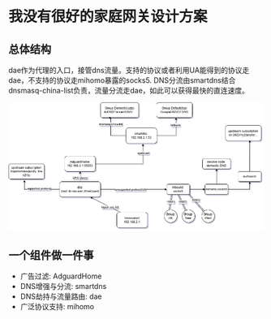 # 我没有很好的家庭网关设计方案

## 总体结构

dae作为代理的入口，接管dns流量。支持的协议或者利用UA能得到的协议走dae，不支持的协议走mihomo暴露的socks5.
DNS分流由smartdns结合dnsmasq-china-list负责，流量分流走dae，如此可以获得最快的直连速度。

![](assets/homerouter.drawio.png)

## 一个组件做一件事

- 广告过滤: AdguardHome
- DNS增强与分流: smartdns
- DNS劫持与流量路由: dae
- 广泛协议支持: mihomo